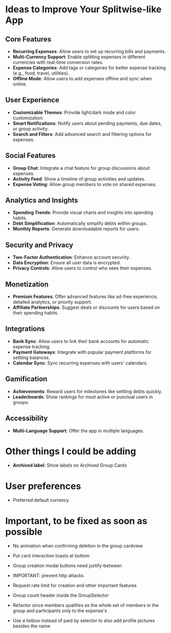 # Ideas to Improve Your Splitwise-like App

## Core Features
- **Recurring Expenses**: Allow users to set up recurring bills and payments.
- **Multi-Currency Support**: Enable splitting expenses in different currencies with real-time conversion rates.
- **Expense Categories**: Add tags or categories for better expense tracking (e.g., food, travel, utilities).
- **Offline Mode**: Allow users to add expenses offline and sync when online.

## User Experience
- **Customizable Themes**: Provide light/dark mode and color customization.
- **Smart Notifications**: Notify users about pending payments, due dates, or group activity.
- **Search and Filters**: Add advanced search and filtering options for expenses.

## Social Features
- **Group Chat**: Integrate a chat feature for group discussions about expenses.
- **Activity Feed**: Show a timeline of group activities and updates.
- **Expense Voting**: Allow group members to vote on shared expenses.

## Analytics and Insights
- **Spending Trends**: Provide visual charts and insights into spending habits.
- **Debt Simplification**: Automatically simplify debts within groups.
- **Monthly Reports**: Generate downloadable reports for users.

## Security and Privacy
- **Two-Factor Authentication**: Enhance account security.
- **Data Encryption**: Ensure all user data is encrypted.
- **Privacy Controls**: Allow users to control who sees their expenses.

## Monetization
- **Premium Features**: Offer advanced features like ad-free experience, detailed analytics, or priority support.
- **Affiliate Partnerships**: Suggest deals or discounts for users based on their spending habits.

## Integrations
- **Bank Sync**: Allow users to link their bank accounts for automatic expense tracking.
- **Payment Gateways**: Integrate with popular payment platforms for settling balances.
- **Calendar Sync**: Sync recurring expenses with users' calendars.

## Gamification
- **Achievements**: Reward users for milestones like settling debts quickly.
- **Leaderboards**: Show rankings for most active or punctual users in groups.

## Accessibility
- **Multi-Language Support**: Offer the app in multiple languages.

# Other things I could be adding
- **Archived label**: Show labels on Archived Group Cards

# User preferences
- Preferred default currency

# Important, to be fixed as soon as possible
- No animation when confirming deletion in the group cardview
- Put card interaction toasts at bottom
- Group creation modal buttons need justify-between
- IMPORTANT: prevent http attacks 
- Request rate limit for creation and other important features
- Group count header inside the GroupSelector


- Refactor since members qualifies as the whole set of members in the group and participants only to the expense's  
- Use a listbox instead of paid by selector to also add profile pictures besides the name